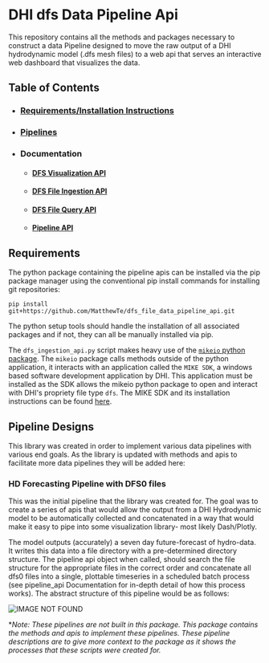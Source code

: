 # DHI dfs Data Pipeline Api
This repository contains all the methods and packages necessary to construct a data Pipeline designed to move the raw
output of a DHI hydrodynamic model (.dfs mesh files) to a web api that serves an interactive web dashboard that visualizes
the data.

## Table of Contents
* ### [Requirements/Installation Instructions](placeholder)
* ### [Pipelines](placeholder)
* ### Documentation
  * #### [DFS Visualization API](https://github.com/MatthewTe/dfsu_visualization_pipeline/blob/master/docs/dfs%20file%20visualization.md)
  * #### [DFS File Ingestion API](https://github.com/MatthewTe/dfsu_visualization_pipeline/blob/master/docs/dfs%20file%20ingestion.md)
  * #### [DFS File Query API](https://github.com/MatthewTe/dfsu_visualization_pipeline/blob/master/docs/dfs%20file%20query%20api.md)
  * #### [Pipeline API](placeholder)

## Requirements
The python package containing the pipeline apis can be installed via the pip package manager using the conventional pip install commands for installing git repositories:

```
pip install git+https://github.com/MatthewTe/dfs_file_data_pipeline_api.git
```
The python setup tools should handle the installation of all associated packages and if not, they can all be manually installed via pip.

The `dfs_ingestion_api.py` script makes heavy use of the [`mikeio` python package](https://github.com/DHI/mikeio). The `mikeio` package calls methods outside of the python application, it interacts with an application called the `MIKE SDK`, a windows based software development application by DHI. This application must be installed as the SDK allows the mikeio python package to open and interact with DHI's propriety file type `dfs`. The MIKE SDK and its installation instructions can be found [here](https://www.mikepoweredbydhi.com/download/mike-2017-sp2/mike-sdk).

## Pipeline Designs
This library was created in order to implement various data pipelines with various end goals. As the library is updated with methods and apis to facilitate more data pipelines they will be added here:

### HD Forecasting Pipeline with DFS0 files
This was the initial pipeline that the library was created for. The goal was to create a series of apis that would allow the output from a DHI Hydrodynamic model to be automatically collected and concatenated in a way that would make it easy to pipe into some visualization library- most likely Dash/Plotly.

The model outputs (accurately) a seven day future-forecast of hydro-data. It writes this data into a file directory with a pre-determined directory structure. The pipeline api object when called, should search the file structure for the appropriate files in the correct order and concatenate all dfs0 files into a single, plottable timeseries in a scheduled batch process (see pipeline_api Documentation for in-depth detail of how this process works). The abstract structure of this pipeline would be as follows:

![IMAGE NOT FOUND](placeholder)  

**Note: These pipelines are not built in this package. This package contains the methods and apis to implement these pipelines. These pipeline descriptions are to give more context to the package as it shows the processes that these scripts were created for.*
